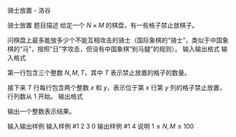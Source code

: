 



骑士放置 - 洛谷














骑士放置
题目描述
给定一个 $N \times M$ 的棋盘，有一些格子禁止放棋子。

问棋盘上最多能放多少个不能互相攻击的骑士（国际象棋的“骑士”，类似于中国象棋的“马”，按照“日”字攻击，但没有中国象棋“别马腿”的规则）。
输入输出格式
输入格式

第一行包含三个整数 $N,M,T$，其中 $T$ 表示禁止放置的格子的数量。

接下来 $T$ 行每行包含两个整数 $x$ 和 $y$，表示位于第 $x$ 行第 $y$ 列的格子禁止放置，行列数从 $1$ 开始。
输出格式

输出一个整数表示结果。

输入输出样例
输入样例 #1
2 3 0
输出样例 #1
4
说明
$1 \le N,M \le 100$






